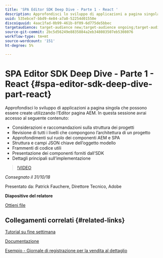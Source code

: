 ```yaml
---
title: 'SPA Editor SDK Deep Dive - Parte 1 - React '
description: Approfondisci lo sviluppo di applicazioni a pagina singola che possono essere create utilizzando l’Editor pagina AEM.
uuid: 535ebce7-bbd9-4e84-a7a8-52254d01550e
discoiquuid: 4aac1fad-0b99-461b-8f09-6d775de5bbec
targetaudience: target-audience new;target-audience ongoing;target-audience upgrader
source-git-commit: 2bc5d56249e8835884a2eb348083507eb5308076
workflow-type: tm+mt
source-wordcount: '151'
ht-degree: 5%

---
```



# SPA Editor SDK Deep Dive - Parte 1 - React {#spa-editor-sdk-deep-dive-part-react}

Approfondisci lo sviluppo di applicazioni a pagina singola che possono essere create utilizzando l’Editor pagina AEM. In questa sessione avrai accesso al seguente contenuto:

* Considerazioni e raccomandazioni sulla struttura dei progetti
* Revisione di tutti i livelli che compongono l’architettura di un progetto
* Approfondimenti sul ruolo dei componenti AEM e SPA
* Struttura e campi JSON chiave dell’oggetto modello
* Frammenti di codice utili
* Presentazione dei componenti forniti dall’SDK
* Dettagli principali sull’implementazione

>[!VIDEO](https://video.tv.adobe.com/v/25194/?quality=9)

*Consegnato il 31/10/18*

Presentato da: Patrick Fauchere, Direttore Tecnico, Adobe

**Diapositive del relatore**

[Ottieni file](assets/aem-gems-spa-editordeepdive-react-10312018.pdf)

## Collegamenti correlati {#related-links}

[Tutorial su fine settimana](https://experienceleague.adobe.com/docs/experience-manager-learn/getting-started-wknd-tutorial-develop/overview.html?lang=it)

[Documentazione](https://helpx.adobe.com/experience-manager/6-4/sites/developing/using/spa-overview.html)

[Esempio - Giornale di registrazione per la vendita al dettaglio](https://github.com/adobe/aem-sample-we-retail-journal)

<!--
[Get back to the Overview](https://helpx.adobe.com/experience-manager/kt/eseminars/gems/aem-index.html)
-->
